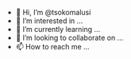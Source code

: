 - 👋 Hi, I’m @tsokomalusi
- 👀 I’m interested in ...
- 🌱 I’m currently learning ...
- 💞️ I’m looking to collaborate on ...
- 📫 How to reach me ...

<!---
tsokomalusi/tsokomalusi is a ✨ special ✨ repository because its `README.md` (this file) appears on your GitHub profile.
You can click the Preview link to take a look at your changes.
--->
